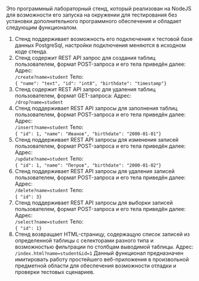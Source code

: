 Это программный лабораторный стенд, который реализован на NodeJS для возможности его запуска на окружении для тестирования без установки дополнительного программного обеспечения и обладает следующим функционалом.

1. Стенд поддерживает возможность его подключения к тестовой базе данных PostgreSql, настройки подключения меняются в исходном коде стенда.
2. Стенд содержит REST API запрос для создания таблиц пользователем, формат POST-запроса и его тела приведён далее:
   Адрес:<br>
   `/create?name=student`
   Тело:<br>
   `{ "name": "text", "id": "int8", "birthdate": "timestamp"}`
3. Стенд содержит REST API запрос для удаления таблиц пользователем, формат GET-запроса:
   Адрес:<br>
   `/drop?name=student`
4. Стенд поддерживает REST API запросы для заполнения таблиц пользователем, формат POST-запроса и его тела приведён далее:
   Адрес:<br>
   `/insert?name=student`
   Тело:<br>
   `{ "id": 1, "name": "Иванов", "birthdate": "2000-01-01"}`
5. Стенд поддерживает REST API запросы для изменения записей пользователем, формат POST-запроса и его тела приведён далее:
   Адрес:<br>
   `/update?name=student`
   Тело:<br>
   `{ "id": 1, "name": "Петров", "birthdate": "2000-01-02"}`
6. Стенд поддерживает REST API запросы для удаления записей пользователем, формат POST-запроса и его тела приведён далее:
   Адрес:<br>
   `/delete?name=student`
   Тело:<br>
   `{ "id": 3}`
7. Стенд поддерживает REST API запросы для выборки записей пользователем, формат POST-запроса и его тела приведён далее:
   Адрес:<br>
   `/select?name=student`
   Тело:<br>
   `{ "id": 1}`
8. Стенд возвращает HTML-страницу, содержащую список записей из
   определенной таблицы с селекторами разного типа и возможностью фильтрации по столбцам выводимой таблицы.
   Адрес:<br>
   `/index.html?name=student&id=1`
   Данный функционал предназначен имитировать работу простейшего веб-приложения в произвольной предметной области для обеспечения возможности отладки и проверки тестовых сценариев.
